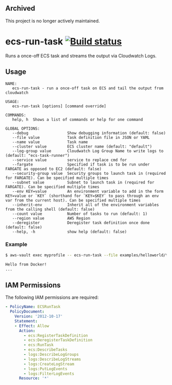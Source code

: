 ## Archived

This project is no longer actively maintained.

# ecs-run-task [![Build status](https://badge.buildkite.com/9c381bcb8ed121b115d89e2940a6daeedf0126f21f39ec69bd.svg?branch=master)](https://buildkite.com/buildkite/ecs-run-task)

Runs a once-off ECS task and streams the output via Cloudwatch Logs.

## Usage

```
NAME:
   ecs-run-task - run a once-off task on ECS and tail the output from cloudwatch

USAGE:
   ecs-run-task [options] [command override]

COMMANDS:
   help, h  Shows a list of commands or help for one command

GLOBAL OPTIONS:
   --debug                 Show debugging information (default: false)
   --file value            Task definition file in JSON or YAML
   --name value            Task name
   --cluster value         ECS cluster name (default: "default")
   --log-group value       Cloudwatch Log Group Name to write logs to (default: "ecs-task-runner")
   --service value         service to replace cmd for
   --fargate               Specified if task is to be run under FARGATE as opposed to EC2 (default: false)
   --security-group value  Security groups to launch task in (required for FARGATE). Can be specified multiple times
   --subnet value          Subnet to launch task in (required for FARGATE). Can be specified multiple times
   --env KEY=value         An environment variable to add in the form KEY=value or `KEY` (shorthand for `KEY=$KEY` to pass through an env var from the current host). Can be specified multiple times
   --inherit-env           Inherit all of the environment variables from the calling shell (default: false)
   --count value           Number of tasks to run (default: 1)
   --region value          AWS Region
   --deregister            Deregister task definition once done (default: false)
   --help, -h              show help (default: false)
```

### Example

```bash
$ aws-vault exec myprofile -- ecs-run-task --file examples/helloworld/taskdefinition.json echo "Hello from Docker!"

Hello from Docker!
...
```

## IAM Permissions

The following IAM permissions are required:

```yaml
- PolicyName: ECSRunTask
  PolicyDocument:
    Version: '2012-10-17'
    Statement:
    - Effect: Allow
      Action:
        - ecs:RegisterTaskDefinition
        - ecs:DeregisterTaskDefinition
        - ecs:RunTask
        - ecs:DescribeTasks
        - logs:DescribeLogGroups
        - logs:DescribeLogStreams
        - logs:CreateLogStream
        - logs:PutLogEvents
        - logs:FilterLogEvents
      Resource: '*'
```
